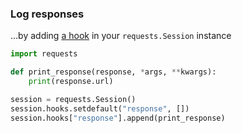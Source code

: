 

### Log responses
...by adding [a hook](https://requests.readthedocs.io/en/latest/user/advanced.html#event-hooks) in your `requests.Session` instance

```python
import requests

def print_response(response, *args, **kwargs):
    print(response.url)

session = requests.Session()
session.hooks.setdefault("response", [])
session.hooks["response"].append(print_response)
```